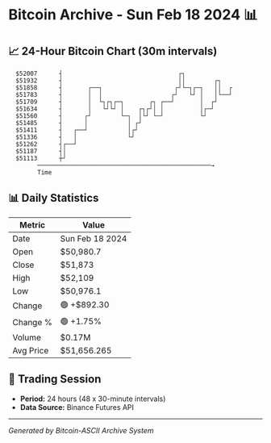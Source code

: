 # Bitcoin Archive - Sun Feb 18 2024 📊

## 📈 24-Hour Bitcoin Chart (30m intervals)

```
  $52007      ┤                                ┌┐              
  $51932      ┤                                ││        ┌┐    
  $51858      ┤       ┌──┐                    ┌┘└─┐┌─┐   ││  ┌ 
  $51783      ┤       │  │                   ┌┘   └┘ │   │└──┘ 
  $51709      ┤       │  └┐┌┐┌─┐       ┌┐ ┌──┘       │  ┌┘     
  $51634      ┤       │   └┘└┘ │    ┌┐┌┘│ │          │┌─┘      
  $51560      ┤      ┌┘        └─┐  │└┘ └─┘          └┘        
  $51485      ┤      │           │ ┌┘                          
  $51411      ┤   ┌──┘           │┌┘                           
  $51336      ┤   │              └┘                            
  $51262      ┤┌──┘                                            
  $51187      ┤│                                               
  $51113      ┼┘                                               
        ────────────────────────────────────────────────→
        Time
```

## 📊 Daily Statistics

| Metric | Value |
|--------|-------|
| Date | Sun Feb 18 2024 |
| Open | $50,980.7 |
| Close | $51,873 |
| High | $52,109 |
| Low | $50,976.1 |
| Change | 🟢 +$892.30 |
| Change % | 🟢 +1.75% |
| Volume | $0.17M |
| Avg Price | $51,656.265 |

## 📅 Trading Session

- **Period:** 24 hours (48 x 30-minute intervals)
- **Data Source:** Binance Futures API

---
*Generated by Bitcoin-ASCII Archive System*
